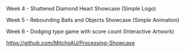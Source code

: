 

Week 4 - Shattered Diamond Heart Showcase (Simple Logo)

Week 5 - Rebounding Balls and Objects Showcase (Simple Animation)

Week 6 - Dodging type game with score count (Interactive Artwork)






https://github.com/MitchsAU/Processing-Showcase


